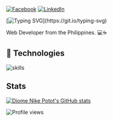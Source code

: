 [![Facebook](https://img.shields.io/badge/Facebook-%231877F2.svg?&style=flat-square&logo=facebook&logoColor=white)](https://www.facebook.com/diomenikepotot/)  [![LinkedIn](https://img.shields.io/badge/LinkedIn-%230077B5.svg?&style=flat-square&logo=linkedin&logoColor=white)](https://www.linkedin.com/in/diome)

[![Typing SVG](https://readme-typing-svg.herokuapp.com?font=comfortaa&color=016EEA&size=24&width=500&lines=Web+Developer;Nice+to+meet+you...)](https://git.io/typing-svg)

Web Developer from the Philippines. 💻☕

## 🔧 Technologies

![skills](https://skillicons.dev/icons?i=html,css,sass,tailwind,js,jquery,bootstrap,nextjs,mysql,linux,git,vscode&theme=dark)

## Stats

[![Diome Nike Potot's GitHub stats](https://github-readme-stats.vercel.app/api?username=localnetwork)](https://github.com/localnetwork/github-stats)

![Profile views](https://komarev.com/ghpvc/?username=localnetwork)
